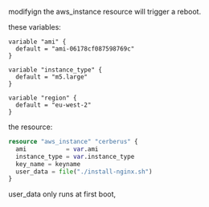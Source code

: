 
modifyign the aws_instance resource will trigger a reboot.

these variables:
```
variable "ami" {
  default = "ami-06178cf087598769c"
}

variable "instance_type" {
  default = "m5.large"
}

variable "region" {
  default = "eu-west-2"
}
```

the resource:
```tf
resource "aws_instance" "cerberus" {
  ami           = var.ami
  instance_type = var.instance_type
  key_name = keyname
  user_data = file("./install-nginx.sh")
}
```

user_data only runs at first boot, 